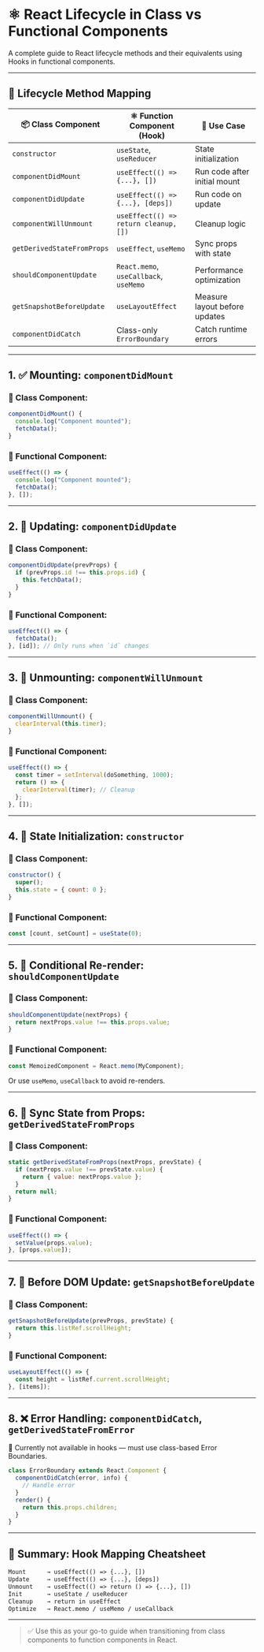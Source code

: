 # ⚛️ React Lifecycle in Class vs Functional Components

A complete guide to React lifecycle methods and their equivalents using Hooks in functional components.

---

## 🧠 Lifecycle Method Mapping

| 📦 Class Component         | ⚛️ Function Component (Hook)           | 📌 Use Case                   |
| -------------------------- | -------------------------------------- | ----------------------------- |
| `constructor`              | `useState`, `useReducer`               | State initialization          |
| `componentDidMount`        | `useEffect(() => {...}, [])`           | Run code after initial mount  |
| `componentDidUpdate`       | `useEffect(() => {...}, [deps])`       | Run code on update            |
| `componentWillUnmount`     | `useEffect(() => return cleanup, [])`  | Cleanup logic                 |
| `getDerivedStateFromProps` | `useEffect`, `useMemo`                 | Sync props with state         |
| `shouldComponentUpdate`    | `React.memo`, `useCallback`, `useMemo` | Performance optimization      |
| `getSnapshotBeforeUpdate`  | `useLayoutEffect`                      | Measure layout before updates |
| `componentDidCatch`        | Class-only `ErrorBoundary`             | Catch runtime errors          |

---

## 1. ✅ Mounting: `componentDidMount`

### 🔷 Class Component:

```js
componentDidMount() {
  console.log("Component mounted");
  fetchData();
}
```

### 🔷 Functional Component:

```js
useEffect(() => {
  console.log("Component mounted");
  fetchData();
}, []);
```

---

## 2. 🔁 Updating: `componentDidUpdate`

### 🔷 Class Component:

```js
componentDidUpdate(prevProps) {
  if (prevProps.id !== this.props.id) {
    this.fetchData();
  }
}
```

### 🔷 Functional Component:

```js
useEffect(() => {
  fetchData();
}, [id]); // Only runs when `id` changes
```

---

## 3. 🧼 Unmounting: `componentWillUnmount`

### 🔷 Class Component:

```js
componentWillUnmount() {
  clearInterval(this.timer);
}
```

### 🔷 Functional Component:

```js
useEffect(() => {
  const timer = setInterval(doSomething, 1000);
  return () => {
    clearInterval(timer); // Cleanup
  };
}, []);
```

---

## 4. 🧱 State Initialization: `constructor`

### 🔷 Class Component:

```js
constructor() {
  super();
  this.state = { count: 0 };
}
```

### 🔷 Functional Component:

```js
const [count, setCount] = useState(0);
```

---

## 5. 🚦 Conditional Re-render: `shouldComponentUpdate`

### 🔷 Class Component:

```js
shouldComponentUpdate(nextProps) {
  return nextProps.value !== this.props.value;
}
```

### 🔷 Functional Component:

```js
const MemoizedComponent = React.memo(MyComponent);
```

Or use `useMemo`, `useCallback` to avoid re-renders.

---

## 6. 🔄 Sync State from Props: `getDerivedStateFromProps`

### 🔷 Class Component:

```js
static getDerivedStateFromProps(nextProps, prevState) {
  if (nextProps.value !== prevState.value) {
    return { value: nextProps.value };
  }
  return null;
}
```

### 🔷 Functional Component:

```js
useEffect(() => {
  setValue(props.value);
}, [props.value]);
```

---

## 7. 📏 Before DOM Update: `getSnapshotBeforeUpdate`

### 🔷 Class Component:

```js
getSnapshotBeforeUpdate(prevProps, prevState) {
  return this.listRef.scrollHeight;
}
```

### 🔷 Functional Component:

```js
useLayoutEffect(() => {
  const height = listRef.current.scrollHeight;
}, [items]);
```

---

## 8. ❌ Error Handling: `componentDidCatch`, `getDerivedStateFromError`

🚫 Currently not available in hooks — must use class-based Error Boundaries.

```js
class ErrorBoundary extends React.Component {
  componentDidCatch(error, info) {
    // Handle error
  }
  render() {
    return this.props.children;
  }
}
```

---

## 📌 Summary: Hook Mapping Cheatsheet

```txt
Mount      → useEffect(() => {...}, [])
Update     → useEffect(() => {...}, [deps])
Unmount    → useEffect(() => return () => {...}, [])
Init       → useState / useReducer
Cleanup    → return in useEffect
Optimize   → React.memo / useMemo / useCallback
```

---

> ✅ Use this as your go-to guide when transitioning from class components to function components in React.
